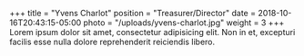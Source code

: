 +++
title = "Yvens Charlot"
position = "Treasurer/Director"
date = 2018-10-16T20:43:15-05:00
photo = "/uploads/yvens-charlot.jpg"
weight = 3
+++
Lorem ipsum dolor sit amet, consectetur adipisicing elit. Non in et, excepturi facilis esse nulla dolore reprehenderit reiciendis libero.